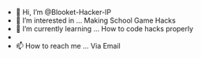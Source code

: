 - 👋 Hi, I’m @Blooket-Hacker-IP
- 👀 I’m interested in ... Making School Game Hacks
- 🌱 I’m currently learning ... How to code hacks properly 
-
- 📫 How to reach me ... Via Email

<!---
Blooket-Hacker-IP/Blooket-Hacker-IP is a ✨ special ✨ repository because its `README.md` (this file) appears on your GitHub profile.
You can click the Preview link to take a look at your changes.
--->
